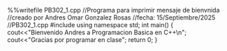 %%writefile PB302_1.cpp
//Programa para imprimir mensaje de bienvnida
//creado por Andres Omar Gonzalez Rosas
//fecha: 15/Septiembre/2025
//PB302_1.cpp
#include <iostream>
using namespace std;
int main()
{
cout<<"Bienvenido Andres a Programacion Basica en C++\n";
  cout<<"Gracias por programar en clase";
  return 0;
}
